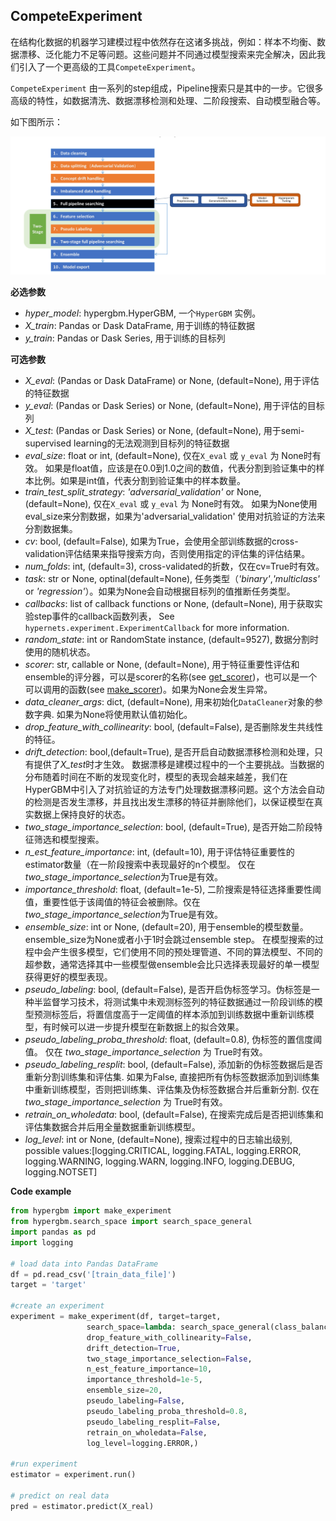 ## CompeteExperiment

在结构化数据的机器学习建模过程中依然存在这诸多挑战，例如：样本不均衡、数据漂移、泛化能力不足等问题。这些问题并不同通过模型搜索来完全解决，因此我们引入了一个更高级的工具`CompeteExperiment`。

`CompeteExperiment` 由一系列的step组成，Pipeline搜索只是其中的一步。它很多高级的特性，如数据清洗、数据漂移检测和处理、二阶段搜索、自动模型融合等。

如下图所示：

![](images/hypergbm-competeexperiment.png)



**必选参数**
- *hyper_model*: hypergbm.HyperGBM, 一个`HyperGBM` 实例。
- *X_train*: Pandas or Dask DataFrame, 用于训练的特征数据
- *y_train*: Pandas or Dask Series, 用于训练的目标列


**可选参数**
- *X_eval*: (Pandas or Dask DataFrame) or None, (default=None), 用于评估的特征数据
- *y_eval*: (Pandas or Dask Series) or None, (default=None), 用于评估的目标列
- *X_test*: (Pandas or Dask Series) or None, (default=None), 用于semi-supervised learning的无法观测到目标列的特征数据
- *eval_size*: float or int, (default=None), 仅在``X_eval`` 或 ``y_eval`` 为 None时有效。 如果是float值，应该是在0.0到1.0之间的数值，代表分割到验证集中的样本比例。如果是int值，代表分割到验证集中的样本数量。
- *train_test_split_strategy*: *'adversarial_validation'* or None, (default=None), 仅在``X_eval`` 或 ``y_eval`` 为 None时有效。 如果为None使用eval_size来分割数据，如果为'adversarial_validation' 使用对抗验证的方法来分割数据集。
- *cv*: bool, (default=False), 如果为True，会使用全部训练数据的cross-validation评估结果来指导搜索方向，否则使用指定的评估集的评估结果。
- *num_folds*: int, (default=3), cross-validated的折数，仅在cv=True时有效。
- *task*: str or None, optinal(default=None), 任务类型（*'binary'*,*'multiclass'* or *'regression'*）。如果为None会自动根据目标列的值推断任务类型。
- *callbacks*: list of callback functions or None, (default=None), 用于获取实验step事件的callback函数列表， See `hypernets.experiment.ExperimentCallback` for more information.
- *random_state*: int or RandomState instance, (default=9527), 数据分割时使用的随机状态。
- *scorer*: str, callable or None, (default=None), 用于特征重要性评估和ensemble的评分器，可以是scorer的名称(see [get_scorer](https://scikit-learn.org/stable/modules/generated/sklearn.metrics.get_scorer.html))，也可以是一个可以调用的函数(see [make_scorer](https://scikit-learn.org/stable/modules/generated/sklearn.metrics.make_scorer.html))。如果为None会发生异常。
- *data_cleaner_args*: dict, (default=None), 用来初始化`DataCleaner`对象的参数字典. 如果为None将使用默认值初始化。
- *drop_feature_with_collinearity*: bool, (default=False), 是否删除发生共线性的特征。
- *drift_detection*: bool,(default=True), 是否开启自动数据漂移检测和处理，只有提供了*X_test*时才生效。 数据漂移是建模过程中的一个主要挑战。当数据的分布随着时间在不断的发现变化时，模型的表现会越来越差，我们在HyperGBM中引入了对抗验证的方法专门处理数据漂移问题。这个方法会自动的检测是否发生漂移，并且找出发生漂移的特征并删除他们，以保证模型在真实数据上保持良好的状态。
- *two_stage_importance_selection*: bool, (default=True), 是否开始二阶段特征筛选和模型搜索。
- *n_est_feature_importance*: int, (default=10), 用于评估特征重要性的estimator数量（在一阶段搜索中表现最好的n个模型。 仅在*two_stage_importance_selection*为True是有效。
- *importance_threshold*: float, (default=1e-5), 二阶搜索是特征选择重要性阈值，重要性低于该阈值的特征会被删除。仅在*two_stage_importance_selection*为True是有效。
- *ensemble_size*: int or None, (default=20), 用于ensemble的模型数量。ensemble_size为None或者小于1时会跳过ensemble step。 在模型搜索的过程中会产生很多模型，它们使用不同的预处理管道、不同的算法模型、不同的超参数，通常选择其中一些模型做ensemble会比只选择表现最好的单一模型获得更好的模型表现。
- *pseudo_labeling*: bool, (default=False), 是否开启伪标签学习。伪标签是一种半监督学习技术，将测试集中未观测标签列的特征数据通过一阶段训练的模型预测标签后，将置信度高于一定阈值的样本添加到训练数据中重新训练模型，有时候可以进一步提升模型在新数据上的拟合效果。
- *pseudo_labeling_proba_threshold*: float, (default=0.8), 伪标签的置信度阈值。 仅在 *two_stage_importance_selection* 为 True时有效。
- *pseudo_labeling_resplit*: bool, (default=False), 添加新的伪标签数据后是否重新分割训练集和评估集. 如果为False, 直接把所有伪标签数据添加到训练集中重新训练模型，否则把训练集、评估集及伪标签数据合并后重新分割. 仅在 *two_stage_importance_selection* 为 True时有效。
- *retrain_on_wholedata*: bool, (default=False), 在搜索完成后是否把训练集和评估集数据合并后用全量数据重新训练模型。
- *log_level*: int or None, (default=None), 搜索过程中的日志输出级别, possible values:[logging.CRITICAL, logging.FATAL, logging.ERROR, logging.WARNING, logging.WARN, logging.INFO, logging.DEBUG, logging.NOTSET]


**Code example**
```python
from hypergbm import make_experiment
from hypergbm.search_space import search_space_general
import pandas as pd
import logging

# load data into Pandas DataFrame
df = pd.read_csv('[train_data_file]')
target = 'target'

#create an experiment
experiment = make_experiment(df, target=target, 
                 search_space=lambda: search_space_general(class_balancing='SMOTE',n_estimators=300, early_stopping_rounds=10, verbose=0),
                 drop_feature_with_collinearity=False,
                 drift_detection=True,
                 two_stage_importance_selection=False,
                 n_est_feature_importance=10,
                 importance_threshold=1e-5,
                 ensemble_size=20,
                 pseudo_labeling=False,
                 pseudo_labeling_proba_threshold=0.8,
                 pseudo_labeling_resplit=False,
                 retrain_on_wholedata=False,
                 log_level=logging.ERROR,)

#run experiment
estimator = experiment.run()

# predict on real data
pred = estimator.predict(X_real)
```